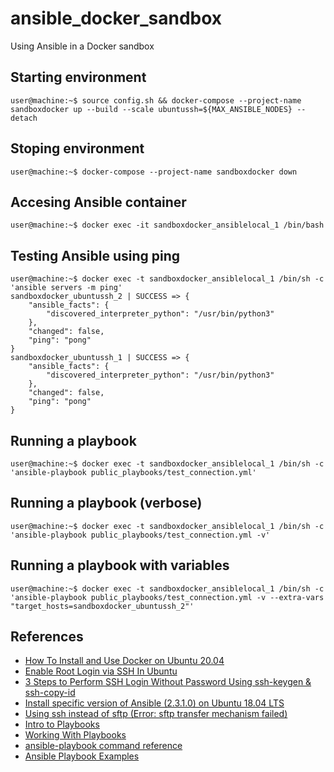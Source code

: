 # ansible_docker_sandbox
Using Ansible in a Docker sandbox

## Starting environment
```console
user@machine:~$ source config.sh && docker-compose --project-name sandboxdocker up --build --scale ubuntussh=${MAX_ANSIBLE_NODES} --detach
```

## Stoping environment
```console
user@machine:~$ docker-compose --project-name sandboxdocker down
```

## Accesing Ansible container
```console
user@machine:~$ docker exec -it sandboxdocker_ansiblelocal_1 /bin/bash
```

## Testing Ansible using ping
```console
user@machine:~$ docker exec -t sandboxdocker_ansiblelocal_1 /bin/sh -c 'ansible servers -m ping'
sandboxdocker_ubuntussh_2 | SUCCESS => {
    "ansible_facts": {
        "discovered_interpreter_python": "/usr/bin/python3"
    },
    "changed": false,
    "ping": "pong"
}
sandboxdocker_ubuntussh_1 | SUCCESS => {
    "ansible_facts": {
        "discovered_interpreter_python": "/usr/bin/python3"
    },
    "changed": false,
    "ping": "pong"
}
```

## Running a playbook
```console
user@machine:~$ docker exec -t sandboxdocker_ansiblelocal_1 /bin/sh -c 'ansible-playbook public_playbooks/test_connection.yml'
```

## Running a playbook (verbose)
```console
user@machine:~$ docker exec -t sandboxdocker_ansiblelocal_1 /bin/sh -c 'ansible-playbook public_playbooks/test_connection.yml -v'
```

## Running a playbook with variables
```console
user@machine:~$ docker exec -t sandboxdocker_ansiblelocal_1 /bin/sh -c 'ansible-playbook public_playbooks/test_connection.yml -v --extra-vars "target_hosts=sandboxdocker_ubuntussh_2"'
```

## References
* [How To Install and Use Docker on Ubuntu 20.04](https://www.digitalocean.com/community/tutorials/how-to-install-and-use-docker-on-ubuntu-20-04)
* [Enable Root Login via SSH In Ubuntu](https://www.liquidweb.com/kb/enable-root-login-via-ssh/)
* [3 Steps to Perform SSH Login Without Password Using ssh-keygen & ssh-copy-id](https://www.thegeekstuff.com/2008/11/3-steps-to-perform-ssh-login-without-password-using-ssh-keygen-ssh-copy-id/)
* [Install specific version of Ansible (2.3.1.0) on Ubuntu 18.04 LTS](https://stackoverflow.com/questions/50538586/install-specific-version-of-ansible-2-3-1-0-on-ubuntu-18-04-lts)
* [Using ssh instead of sftp (Error: sftp transfer mechanism failed)](https://stackoverflow.com/questions/23899028/ansible-failed-to-transfer-file-to-command) 
* [Intro to Playbooks](https://docs.ansible.com/ansible/latest/user_guide/playbooks_intro.html)
* [Working With Playbooks](https://docs.ansible.com/ansible/latest/user_guide/playbooks.html)
* [ansible-playbook command reference](https://docs.ansible.com/ansible/latest/cli/ansible-playbook.html)
* [Ansible Playbook Examples](https://github.com/ansible/ansible-examples)
